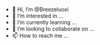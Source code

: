- 👋 Hi, I’m @Breezeluoxi
- 👀 I’m interested in ...
- 🌱 I’m currently learning ...
- 💞️ I’m looking to collaborate on ...
- 📫 How to reach me ...

<!---
Breezeluoxi/Breezeluoxi is a ✨ special ✨ repository because its `README.md` (this file) appears on your GitHub profile.
You can click the Preview link to take a look at your changes.
--->
